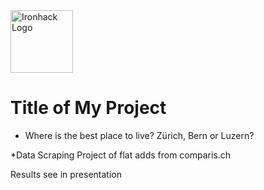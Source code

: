 <img src="https://bit.ly/2VnXWr2" alt="Ironhack Logo" width="100"/>

# Title of My Project
* Where is the best place to live? Zürich, Bern or Luzern?

*Data Scraping Project of flat adds from comparis.ch

Results see in presentation

